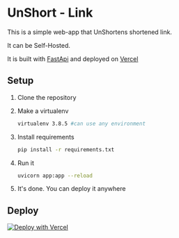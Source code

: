 # UnShort - Link

This is a simple web-app that UnShortens shortened link.

It can be Self-Hosted.

It is built with [FastApi](https://fastapi.tiangolo.com/) and deployed on [Vercel](https://vercel.com/)

## Setup

1. Clone the repository
2. Make a virtualenv

    ```sh
    virtualenv 3.8.5 #can use any environment
    ```

3. Install requirements

    ```sh
    pip install -r requirements.txt
    ```

4. Run it

    ```sh
    uvicorn app:app --reload
    ```

5. It's done. You can deploy it anywhere

## Deploy

[![Deploy with Vercel](https://vercel.com/button)](https://vercel.com/new/clone?repository-url=https://github.com/sarvesh4396/unshortener)
